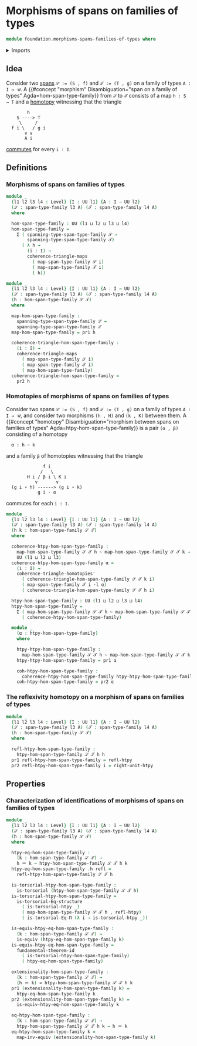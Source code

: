 # Morphisms of spans on families of types

```agda
module foundation.morphisms-spans-families-of-types where
```

<details><summary>Imports</summary>

```agda
open import foundation.commuting-triangles-of-homotopies
open import foundation.dependent-pair-types
open import foundation.equality-dependent-function-types
open import foundation.fundamental-theorem-of-identity-types
open import foundation.homotopy-induction
open import foundation.spans-families-of-types
open import foundation.structure-identity-principle
open import foundation.universe-levels
open import foundation.whiskering-homotopies-composition

open import foundation-core.commuting-triangles-of-maps
open import foundation-core.equivalences
open import foundation-core.homotopies
open import foundation-core.identity-types
open import foundation-core.torsorial-type-families
```

</details>

## Idea

Consider two [spans](foundation.spans-families-of-types.md) `𝒮 := (S , f)` and
`𝒯 := (T , g)` on a family of types `A : I → 𝒰`. A
{{#concept "morphism" Disambiguation="span on a family of types" Agda=hom-span-type-family}}
from `𝒮` to `𝒯` consists of a map `h : S → T` and a
[homotopy](foundation-core.homotopies.md) witnessing that the triangle

```text
        h
    S ----> T
     \     /
  f i \   / g i
       ∨ ∨
       A i
```

[commutes](foundation-core.commuting-triangles-of-maps.md) for every `i : I`.

## Definitions

### Morphisms of spans on families of types

```agda
module _
  {l1 l2 l3 l4 : Level} {I : UU l1} {A : I → UU l2}
  (𝒮 : span-type-family l3 A) (𝒯 : span-type-family l4 A)
  where

  hom-span-type-family : UU (l1 ⊔ l2 ⊔ l3 ⊔ l4)
  hom-span-type-family =
    Σ ( spanning-type-span-type-family 𝒮 →
        spanning-type-span-type-family 𝒯)
      ( λ h →
        (i : I) →
        coherence-triangle-maps
          ( map-span-type-family 𝒮 i)
          ( map-span-type-family 𝒯 i)
          ( h))

module _
  {l1 l2 l3 l4 : Level} {I : UU l1} {A : I → UU l2}
  (𝒮 : span-type-family l3 A) (𝒯 : span-type-family l4 A)
  (h : hom-span-type-family 𝒮 𝒯)
  where

  map-hom-span-type-family :
    spanning-type-span-type-family 𝒮 →
    spanning-type-span-type-family 𝒯
  map-hom-span-type-family = pr1 h

  coherence-triangle-hom-span-type-family :
    (i : I) →
    coherence-triangle-maps
      ( map-span-type-family 𝒮 i)
      ( map-span-type-family 𝒯 i)
      ( map-hom-span-type-family)
  coherence-triangle-hom-span-type-family =
    pr2 h
```

### Homotopies of morphisms of spans on families of types

Consider two spans `𝒮 := (S , f)` and `𝒯 := (T , g)` on a family of types
`A : I → 𝒰`, and consider two morphisms `(h , H)` and `(k , K)` between them. A
{{#concept "homotopy" Disambiguation="morphism between spans on families of types" Agda=htpy-hom-span-type-family}}
is a pair `(α , β)` consisting of a homotopy

```text
  α : h ~ k
```

and a family `β` of homotopies witnessing that the triangle

```text
              f i
             /   \
        H i / β i \ K i
           ∨       ∨
  (g i ∘ h) ------> (g i ∘ k)
            g i · α
```

commutes for each `i : I`.

```agda
module _
  {l1 l2 l3 l4 : Level} {I : UU l1} {A : I → UU l2}
  (𝒮 : span-type-family l3 A) (𝒯 : span-type-family l4 A)
  (h k : hom-span-type-family 𝒮 𝒯)
  where

  coherence-htpy-hom-span-type-family :
    map-hom-span-type-family 𝒮 𝒯 h ~ map-hom-span-type-family 𝒮 𝒯 k →
    UU (l1 ⊔ l2 ⊔ l3)
  coherence-htpy-hom-span-type-family α =
    (i : I) →
    coherence-triangle-homotopies'
      ( coherence-triangle-hom-span-type-family 𝒮 𝒯 k i)
      ( map-span-type-family 𝒯 i ·l α)
      ( coherence-triangle-hom-span-type-family 𝒮 𝒯 h i)

  htpy-hom-span-type-family : UU (l1 ⊔ l2 ⊔ l3 ⊔ l4)
  htpy-hom-span-type-family =
    Σ ( map-hom-span-type-family 𝒮 𝒯 h ~ map-hom-span-type-family 𝒮 𝒯 k)
      ( coherence-htpy-hom-span-type-family)

  module _
    (α : htpy-hom-span-type-family)
    where

    htpy-htpy-hom-span-type-family :
      map-hom-span-type-family 𝒮 𝒯 h ~ map-hom-span-type-family 𝒮 𝒯 k
    htpy-htpy-hom-span-type-family = pr1 α

    coh-htpy-hom-span-type-family :
      coherence-htpy-hom-span-type-family htpy-htpy-hom-span-type-family
    coh-htpy-hom-span-type-family = pr2 α
```

### The reflexivity homotopy on a morphism of spans on families of types

```agda
module _
  {l1 l2 l3 l4 : Level} {I : UU l1} {A : I → UU l2}
  (𝒮 : span-type-family l3 A) (𝒯 : span-type-family l4 A)
  (h : hom-span-type-family 𝒮 𝒯)
  where

  refl-htpy-hom-span-type-family :
    htpy-hom-span-type-family 𝒮 𝒯 h h
  pr1 refl-htpy-hom-span-type-family = refl-htpy
  pr2 refl-htpy-hom-span-type-family i = right-unit-htpy
```

## Properties

### Characterization of identifications of morphisms of spans on families of types

```agda
module _
  {l1 l2 l3 l4 : Level} {I : UU l1} {A : I → UU l2}
  (𝒮 : span-type-family l3 A) (𝒯 : span-type-family l4 A)
  (h : hom-span-type-family 𝒮 𝒯)
  where

  htpy-eq-hom-span-type-family :
    (k : hom-span-type-family 𝒮 𝒯) →
    h ＝ k → htpy-hom-span-type-family 𝒮 𝒯 h k
  htpy-eq-hom-span-type-family .h refl =
    refl-htpy-hom-span-type-family 𝒮 𝒯 h

  is-torsorial-htpy-hom-span-type-family :
    is-torsorial (htpy-hom-span-type-family 𝒮 𝒯 h)
  is-torsorial-htpy-hom-span-type-family =
    is-torsorial-Eq-structure
      ( is-torsorial-htpy _)
      ( map-hom-span-type-family 𝒮 𝒯 h , refl-htpy)
      ( is-torsorial-Eq-Π (λ i → is-torsorial-htpy _))

  is-equiv-htpy-eq-hom-span-type-family :
    (k : hom-span-type-family 𝒮 𝒯) →
    is-equiv (htpy-eq-hom-span-type-family k)
  is-equiv-htpy-eq-hom-span-type-family =
    fundamental-theorem-id
      ( is-torsorial-htpy-hom-span-type-family)
      ( htpy-eq-hom-span-type-family)

  extensionality-hom-span-type-family :
    (k : hom-span-type-family 𝒮 𝒯) →
    (h ＝ k) ≃ htpy-hom-span-type-family 𝒮 𝒯 h k
  pr1 (extensionality-hom-span-type-family k) =
    htpy-eq-hom-span-type-family k
  pr2 (extensionality-hom-span-type-family k) =
    is-equiv-htpy-eq-hom-span-type-family k

  eq-htpy-hom-span-type-family :
    (k : hom-span-type-family 𝒮 𝒯) →
    htpy-hom-span-type-family 𝒮 𝒯 h k → h ＝ k
  eq-htpy-hom-span-type-family k =
    map-inv-equiv (extensionality-hom-span-type-family k)
```
